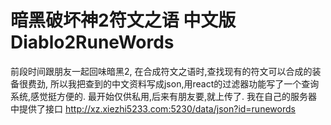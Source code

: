 # 暗黑破坏神2符文之语 中文版 Diablo2RuneWords
前段时间跟朋友一起回味暗黑2,
在合成符文之语时,查找现有的符文可以合成的装备很费劲,
所以我把查到的中文资料写成json,用react的过滤器功能写了一个查询系统,感觉挺方便的.
最开始仅供私用,后来有朋友要,就上传了.
我在自己的服务器中提供了接口
http://xz.xiezhi5233.com:5230/data/json?id=runewords
